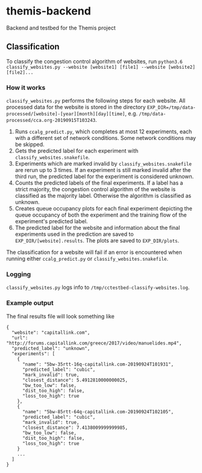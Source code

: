 # themis-backend
Backend and testbed for the Themis project

## Classification

To classify the congestion control algorithm of websites, run `python3.6 classify_websites.py --website [website1] [file1] --website [website2] [file2]...`

### How it works
`classify_websites.py` performs the following steps for each website. All processed data for the website is stored in the directory `EXP_DIR=/tmp/data-processed/[website]-[year][month][day][time]`, e.g. `/tmp/data-processed/cca.org-20190915T103243`.
1. Runs `ccalg_predict.py`, which completes at most 12 experiments, each with a different set of network conditions. Some network conditions may be skipped.
2. Gets the predicted label for each experiment with `classify_websites.snakefile`.
3. Experiments which are marked invalid by `classify_websites.snakefile` are rerun up to 3 times. If an experiment is still marked invalid after the third run, the predicted label for the experiment is considered unknown.
4. Counts the predicted labels of the final experiments. If a label has a strict majority, the congestion control algorithm of the website is classified as the majority label. Otherwise the algorithm is classified as unknown.
5. Creates queue occupancy plots for each final experiment depicting the queue occupancy of both the experiment and the training flow of the experiment's predicted label.
6. The predicted label for the website and information about the final experiments used in the prediction are saved to `EXP_DIR/[website].results`. The plots are saved to `EXP_DIR/plots`.

The classification for a website will fail if an error is encountered when running either `ccalg_predict.py` or `classify_websites.snakefile`.

### Logging
`classify_websites.py` logs info to `/tmp/cctestbed-classify-websites.log`.

### Example output
The final results file will look something like
```
{
  "website": "capitallink.com",
  "url": "http://forums.capitallink.com/greece/2017/video/manuelides.mp4",
  "predicted_label": "unknown",
  "experiments": [
    {
      "name": "5bw-35rtt-16q-capitallink.com-20190924T101931",
      "predicted_label": "cubic",
      "mark_invalid": true,
      "closest_distance": 5.4912810000000025,
      "bw_too_low": false,
      "dist_too_high": false,
      "loss_too_high": true
    },
    {
      "name": "5bw-85rtt-64q-capitallink.com-20190924T102105",
      "predicted_label": "cubic",
      "mark_invalid": true,
      "closest_distance": 7.4138009999999985,
      "bw_too_low": false,
      "dist_too_high": false,
      "loss_too_high": true
    }
    ...
  ]
}
```
